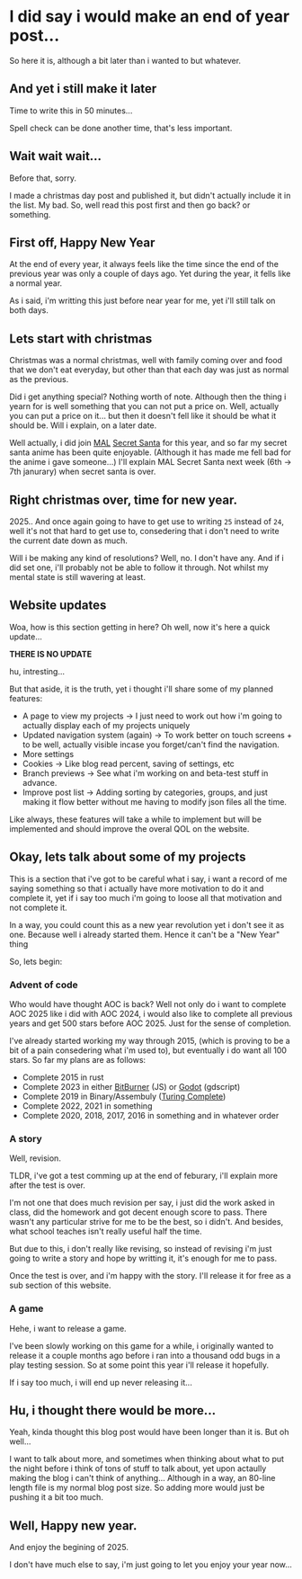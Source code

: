 # I did say i would make an end of year post...
So here it is, although a bit later than i wanted to but whatever.

## And yet i still make it later
Time to write this in 50 minutes...

Spell check can be done another time, that's less important.

## Wait wait wait...
Before that, sorry.

I made a christmas day post and published it, but didn't actually include it in the list. My bad.
So, well read this post first and then go back? or something.

## First off, Happy New Year
At the end of every year, it always feels like the time since the end of the previous year was only a couple of days ago.
Yet during the year, it fells like a normal year.

As i said, i'm writting this just before near year for me, yet i'll still talk on both days.

## Lets start with christmas
Christmas was a normal christmas, well with family coming over and food that we don't eat everyday, but other than that each day was just as normal as the previous.

Did i get anything special? Nothing worth of note. Although then the thing i yearn for is well something that you can not put a price on. Well, actually you can put a price on it... but then it doesn't fell like it should be what it should be.
Will i explain, on a later date.

Well actually, i did join [MAL](https://myanimelist.net) [Secret Santa](https://myanimelist.net/forum/?topicid=2189767) for this year, and so far my secret santa anime has been quite enjoyable. (Although it has made me fell bad for the anime i gave someone...)
I'll explain MAL Secret Santa next week (6th -> 7th janurary) when secret santa is over.

## Right christmas over, time for new year.
2025.. And once again going to have to get use to writing `25` instead of `24`, well it's not that hard to get use to, consedering that i don't need to write the current date down as much.

Will i be making any kind of resolutions? Well, no. I don't have any. And if i did set one, i'll probably not be able to follow it through. Not whilst my mental state is still wavering at least.

## Website updates
Woa, how is this section getting in here?
Oh well, now it's here a quick update...

**THERE IS NO UPDATE**

hu, intresting...

But that aside, it is the truth, yet i thought i'll share some of my planned features:
- A page to view my projects -> I just need to work out how i'm going to actually display each of my projects uniquely
- Updated navigation system (again) -> To work better on touch screens + to be well, actually visible incase you forget/can't find the navigation.
- More settings
- Cookies -> Like blog read percent, saving of settings, etc
- Branch previews -> See what i'm working on and beta-test stuff in advance.
- Improve post list -> Adding sorting by categories, groups, and just making it flow better without me having to modify json files all the time.

Like always, these features will take a while to implement but will be implemented and should improve the overal QOL on the website.

## Okay, lets talk about some of my projects
This is a section that i've got to be careful what i say, i want a record of me saying something so that i actually have more motivation to do it and complete it, yet if i say too much i'm going to loose all that motivation and not complete it.

In a way, you could count this as a new year revolution yet i don't see it as one. Because well i already started them. Hence it can't be a "New Year" thing

So, lets begin:

### Advent of code
Who would have thought AOC is back? Well not only do i want to complete AOC 2025 like i did with AOC 2024, i would also like to complete all previous years and get 500 stars before AOC 2025. Just for the sense of completion.

I've already started working my way through 2015, (which is proving to be a bit of a pain consedering what i'm used to), but eventually i do want all 100 stars. So far my plans are as follows:
- Complete 2015 in rust
- Complete 2023 in either [BitBurner](https://github.com/bitburner-official/bitburner-src) (JS) or [Godot](https://godotengine.org/) (gdscript)
- Complete 2019 in Binary/Assembuly ([Turing Complete](https://store.steampowered.com/app/1444480/Turing_Complete/))
- Complete 2022, 2021 in something
- Complete 2020, 2018, 2017, 2016 in something and in whatever order

### A story
Well, revision.

TLDR, i've got a test comming up at the end of feburary, i'll explain more after the test is over.

I'm not one that does much revision per say, i just did the work asked in class, did the homework and got decent enough score to pass. There wasn't any particular strive for me to be the best, so i didn't.
And besides, what school teaches isn't really useful half the time.

But due to this, i don't really like revising, so instead of revising i'm just going to write a story and hope by writting it, it's enough for me to pass.

Once the test is over, and i'm happy with the story. I'll release it for free as a sub section of this website.

### A game
Hehe, i want to release a game.

I've been slowly working on this game for a while, i originally wanted to release it a couple months ago before i ran into a thousand odd bugs in a play testing session. So at some point this year i'll release it hopefully.

If i say too much, i will end up never releasing it...

## Hu, i thought there would be more...
Yeah, kinda thought this blog post would have been longer than it is. But oh well...

I want to talk about more, and sometimes when thinking about what to put the night before i think of tons of stuff to talk about, yet upon actaully making the blog i can't think of anything...
Although in a way, an 80-line length file is my normal blog post size. So adding more would just be pushing it a bit too much.

## Well, Happy new year.
And enjoy the begining of 2025.

I don't have much else to say, i'm just going to let you enjoy your year now...
